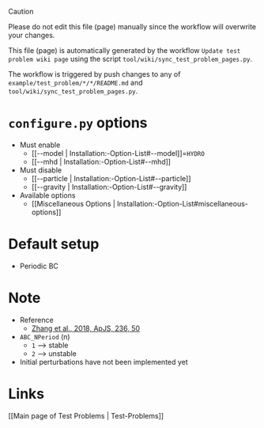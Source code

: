 > [!CAUTION]
> Please do not edit this file (page) manually since the workflow will overwrite your changes.
>
> This file (page) is automatically generated by the workflow `Update test problem wiki page` using the script `tool/wiki/sync_test_problem_pages.py`.
>
> The workflow is triggered by push changes to any of `example/test_problem/*/*/README.md` and `tool/wiki/sync_test_problem_pages.py`.


# `configure.py` options
- Must enable
  - [[--model | Installation:-Option-List#--model]]=`HYDRO`
  - [[--mhd | Installation:-Option-List#--mhd]]
- Must disable
  - [[--particle | Installation:-Option-List#--particle]]
  - [[--gravity | Installation:-Option-List#--gravity]]
- Available options
  - [[Miscellaneous Options | Installation:-Option-List#miscellaneous-options]]


# Default setup
- Periodic BC


# Note
- Reference
  - [Zhang et al., 2018, ApJS, 236, 50](https://arxiv.org/abs/1804.03479)
- `ABC_NPeriod` (n)
  - `1` --> stable
  - `2` --> unstable
- Initial perturbations have not been implemented yet

# Links
[[Main page of Test Problems | Test-Problems]]


